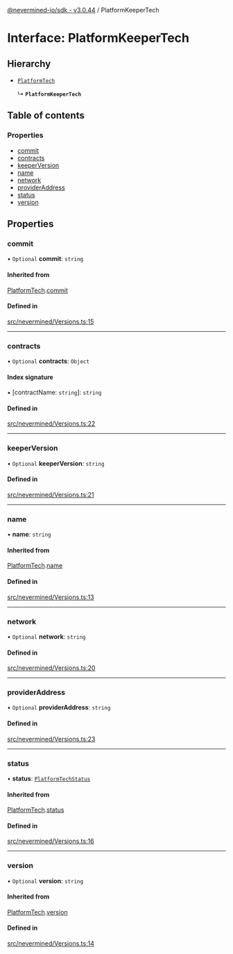 [@nevermined-io/sdk - v3.0.44](../code-reference.md) / PlatformKeeperTech

# Interface: PlatformKeeperTech

## Hierarchy

- [`PlatformTech`](PlatformTech.md)

  ↳ **`PlatformKeeperTech`**

## Table of contents

### Properties

- [commit](PlatformKeeperTech.md#commit)
- [contracts](PlatformKeeperTech.md#contracts)
- [keeperVersion](PlatformKeeperTech.md#keeperversion)
- [name](PlatformKeeperTech.md#name)
- [network](PlatformKeeperTech.md#network)
- [providerAddress](PlatformKeeperTech.md#provideraddress)
- [status](PlatformKeeperTech.md#status)
- [version](PlatformKeeperTech.md#version)

## Properties

### commit

• `Optional` **commit**: `string`

#### Inherited from

[PlatformTech](PlatformTech.md).[commit](PlatformTech.md#commit)

#### Defined in

[src/nevermined/Versions.ts:15](https://github.com/nevermined-io/sdk-js/blob/1f765603c75b92c5d8798f51b63641eb0639883b/src/nevermined/Versions.ts#L15)

---

### contracts

• `Optional` **contracts**: `Object`

#### Index signature

▪ [contractName: `string`]: `string`

#### Defined in

[src/nevermined/Versions.ts:22](https://github.com/nevermined-io/sdk-js/blob/1f765603c75b92c5d8798f51b63641eb0639883b/src/nevermined/Versions.ts#L22)

---

### keeperVersion

• `Optional` **keeperVersion**: `string`

#### Defined in

[src/nevermined/Versions.ts:21](https://github.com/nevermined-io/sdk-js/blob/1f765603c75b92c5d8798f51b63641eb0639883b/src/nevermined/Versions.ts#L21)

---

### name

• **name**: `string`

#### Inherited from

[PlatformTech](PlatformTech.md).[name](PlatformTech.md#name)

#### Defined in

[src/nevermined/Versions.ts:13](https://github.com/nevermined-io/sdk-js/blob/1f765603c75b92c5d8798f51b63641eb0639883b/src/nevermined/Versions.ts#L13)

---

### network

• `Optional` **network**: `string`

#### Defined in

[src/nevermined/Versions.ts:20](https://github.com/nevermined-io/sdk-js/blob/1f765603c75b92c5d8798f51b63641eb0639883b/src/nevermined/Versions.ts#L20)

---

### providerAddress

• `Optional` **providerAddress**: `string`

#### Defined in

[src/nevermined/Versions.ts:23](https://github.com/nevermined-io/sdk-js/blob/1f765603c75b92c5d8798f51b63641eb0639883b/src/nevermined/Versions.ts#L23)

---

### status

• **status**: [`PlatformTechStatus`](../enums/PlatformTechStatus.md)

#### Inherited from

[PlatformTech](PlatformTech.md).[status](PlatformTech.md#status)

#### Defined in

[src/nevermined/Versions.ts:16](https://github.com/nevermined-io/sdk-js/blob/1f765603c75b92c5d8798f51b63641eb0639883b/src/nevermined/Versions.ts#L16)

---

### version

• `Optional` **version**: `string`

#### Inherited from

[PlatformTech](PlatformTech.md).[version](PlatformTech.md#version)

#### Defined in

[src/nevermined/Versions.ts:14](https://github.com/nevermined-io/sdk-js/blob/1f765603c75b92c5d8798f51b63641eb0639883b/src/nevermined/Versions.ts#L14)
